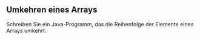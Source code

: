 ## Umkehren eines Arrays

Schreiben Sie ein Java-Programm, das die Reihenfolge der Elemente eines Arrays umkehrt.